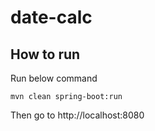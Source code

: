 # date-calc

## How to run

Run below command 

```
mvn clean spring-boot:run
```

Then go to http://localhost:8080
